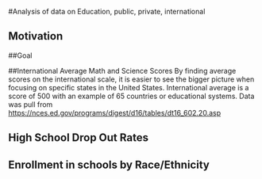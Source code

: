 #Analysis of data on Education, public, private, international

## Motivation

##Goal 

##International Average Math and Science Scores
By finding average scores on the international scale, it is easier to see the bigger picture when focusing on specific states in the United States. International average is a score of 500 with an example of 65 countries or educational systems. Data was pull from https://nces.ed.gov/programs/digest/d16/tables/dt16_602.20.asp 

## High School Drop Out Rates

## Enrollment in schools by Race/Ethnicity 
